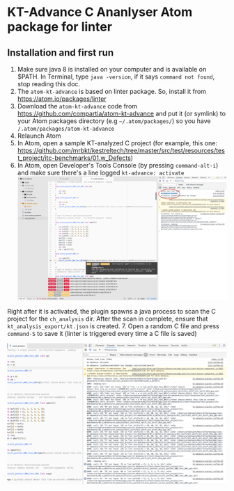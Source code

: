 # KT-Advance C Ananlyser Atom package for linter

## Installation and first run

1. Make sure java 8 is installed on your computer and is available on $PATH. In Terminal, type `java -version`, if it says `command not found`, stop reading this doc.
2. The `atom-kt-advance` is based on linter package. So, install it from https://atom.io/packages/linter
3. Download the `atom-kt-advance` code from https://github.com/compartia/atom-kt-advance and put it (or symlink) to your Atom packages directory
(e.g `~/.atom/packages/`)  so you have `/.atom/packages/atom-kt-advance`
4. Relaunch Atom
5. In Atom, open a sample KT-analyzed C project (for example, this one: https://github.com/mrbkt/kestreltech/tree/master/src/test/resources/test_project/itc-benchmarks/01.w_Defects)
6. In Atom, open Developer's Tools Console (by pressing `command-alt-i`) and make sure there's a line logged `kt-advance: activate` 
![Image](https://raw.githubusercontent.com/compartia/atom-kt-advance/master/screenshots/Screen%20Shot%202016-09-29%20at%2010.35.31.png?token=AHUl_XfcnsC0ambxNQiD_EugHV02nKz-ks5X9gdqwA%3D%3D)

Right after it is activated, the plugin spawns a java process to scan the C project for the `ch_analysis` dir. After the scan in complete, ensure that `kt_analysis_export/kt.json` is created.
7. Open a random C file and press `command-S` to save it (linter is triggered every time a C file is saved)

![Image](https://raw.githubusercontent.com/compartia/atom-kt-advance/master/screenshots/Screen%20Shot%202016-09-29%20at%2010.44.02.png?token=AHUl_RO9hQH6CP2aLpinGhKo8v9mLNzaks5X9ghQwA%3D%3D)


